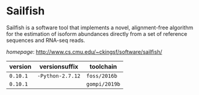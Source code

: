 # Sailfish

Sailfish is a software tool that implements a novel, alignment-free algorithm for the estimation of  isoform abundances directly from a set of reference sequences and RNA-seq reads.

*homepage*: <http://www.cs.cmu.edu/~ckingsf/software/sailfish/>

version | versionsuffix | toolchain
--------|---------------|----------
``0.10.1`` | ``-Python-2.7.12`` | ``foss/2016b``
``0.10.1`` |  | ``gompi/2019b``
